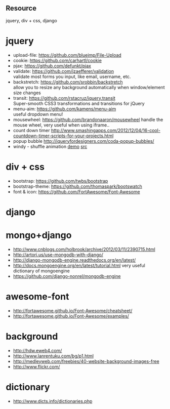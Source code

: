 Resource
--------

jquery, div + css, django

jquery
=====

* upload-file: https://github.com/blueimp/File-Upload
* cookie: https://github.com/carhartl/cookie
* pjax: https://github.com/defunkt/pjax
* validate:
  https://github.com/jzaefferer/validation  
  validate most forms you input, like email, username, etc.
* backstretch:
  https://github.com/srobbin/backstretch  
  allow you to resize any background automatically when window/element size changes
* transit:
  https://github.com/rstacruz/jquery.transit  
  Super-smooth CSS3 transformations and transitions for jQuery
* menu-aim:
  https://github.com/kamens/menu-aim  
  useful dropdown menu!
* mousewheel:
  https://github.com/brandonaaron/mousewheel
  handle the mouse wheel, very useful when using iframe..
* count down timer
  http://www.smashingapps.com/2012/12/04/16-cool-countdown-timer-scripts-for-your-projects.html
* popup bubble
  http://jqueryfordesigners.com/coda-popup-bubbles/
* windy - shuffle animation
 [demo](http://tympanus.net/Development/Windy/index2.html)
 [src](https://github.com/codrops/Windy/tree/master/js)

div + css
=====

* bootstrap: https://github.com/twbs/bootstrap
* bootstrap-theme: https://github.com/thomaspark/bootswatch
* font & icon: https://github.com/FortAwesome/Font-Awesome

django
=====

mongo+django
=====
* http://www.cnblogs.com/holbrook/archive/2012/03/11/2390715.html
* http://artori.us/use-mongodb-with-django/
* http://django-mongodb-engine.readthedocs.org/en/latest/
* http://docs.mongoengine.org/en/latest/tutorial.html
  very useful dictionary of mongoengine
* https://github.com/django-nonrel/mongodb-engine

awesome-font
=====
* http://fortawesome.github.io/Font-Awesome/cheatsheet/
* http://fortawesome.github.io/Font-Awesome/examples/

background
=====
* http://hdw.eweb4.com/
* http://www.lanrentuku.com/bg/p1.html
* http://medleyweb.com/freebies/40-website-background-images-free
* http://www.flickr.com/

dictionary
=====
* http://www.dicts.info/dictionaries.php

